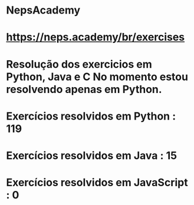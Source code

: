 # NepsAcademy
# https://neps.academy/br/exercises 
# Resolução dos exercicios em Python, Java e C No momento estou resolvendo apenas em Python.
# Exercícios resolvidos em Python : 119
# Exercícios resolvidos em Java : 15
# Exercícios resolvidos em JavaScript : 0
